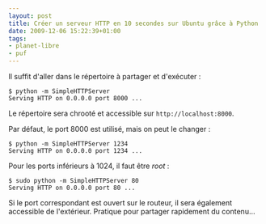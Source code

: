 ```yaml
---
layout: post
title: Créer un serveur HTTP en 10 secondes sur Ubuntu grâce à Python
date: 2009-12-06 15:22:39+01:00
tags:
- planet-libre
- puf
---
```


Il suffit d'aller dans le répertoire à partager et d'exécuter :

    $ python -m SimpleHTTPServer
    Serving HTTP on 0.0.0.0 port 8000 ...

Le répertoire sera chrooté et accessible sur `http://localhost:8000`.

Par défaut, le port 8000 est utilisé, mais on peut le changer :

    $ python -m SimpleHTTPServer 1234
    Serving HTTP on 0.0.0.0 port 1234 ...

Pour les ports inférieurs à 1024, il faut être _root_ :

    $ sudo python -m SimpleHTTPServer 80
    Serving HTTP on 0.0.0.0 port 80 ...

Si le port correspondant est ouvert sur le routeur, il sera également
accessible de l'extérieur. Pratique pour partager rapidement du contenu…
